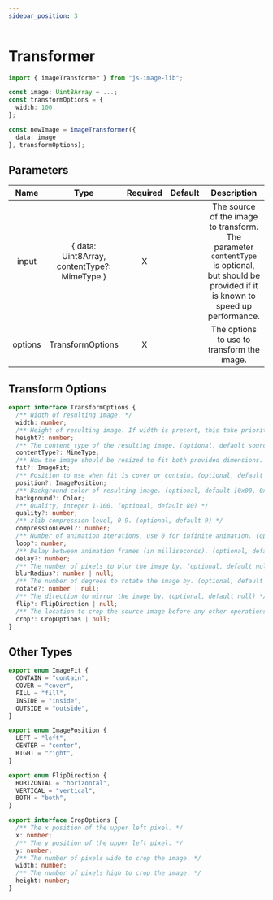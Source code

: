 ```yaml
---
sidebar_position: 3
---
```


# Transformer

```typescript jsx
import { imageTransformer } from "js-image-lib";

const image: Uint8Array = ...;
const transformOptions = {
  width: 100,
};

const newImage = imageTransformer({
  data: image
}, transformOptions);
```

## Parameters
|          Name          |                     Type                     | Required | Default |                                                                  Description                                                                  |
|:----------------------:|:--------------------------------------------:|:--------:|:-------:|:---------------------------------------------------------------------------------------------------------------------------------------------:|
|         input          | { data: Uint8Array, contentType?: MimeType } |    X     |         | The source of the image to transform. The parameter `contentType` is optional, but should be provided if it is known to speed up performance. |
|        options         |               TransformOptions               |    X     |         |                                                  The options to use to transform the image.                                                   |

## Transform Options
```typescript
export interface TransformOptions {
  /** Width of resulting image. */
  width: number;
  /** Height of resulting image. If width is present, this take priority. */
  height?: number;
  /** The content type of the resulting image. (optional, default source type) */
  contentType?: MimeType;
  /** How the image should be resized to fit both provided dimensions. (optional, default 'contain') */
  fit?: ImageFit;
  /** Position to use when fit is cover or contain. (optional, default 'center') */
  position?: ImagePosition;
  /** Background color of resulting image. (optional, default [0x00, 0x00, 0x00, 0x00]) */
  background?: Color;
  /** Quality, integer 1-100. (optional, default 80) */
  quality?: number;
  /** zlib compression level, 0-9. (optional, default 9) */
  compressionLevel?: number;
  /** Number of animation iterations, use 0 for infinite animation. (optional, default 0) */
  loop?: number;
  /** Delay between animation frames (in milliseconds). (optional, default 100) */
  delay?: number;
  /** The number of pixels to blur the image by. (optional, default null) */
  blurRadius?: number | null;
  /** The number of degrees to rotate the image by. (optional, default null) */
  rotate?: number | null;
  /** The direction to mirror the image by. (optional, default null) */
  flip?: FlipDirection | null;
  /** The location to crop the source image before any other operations are applied. (optional, default null) */
  crop?: CropOptions | null;
}
```

## Other Types
```typescript
export enum ImageFit {
  CONTAIN = "contain",
  COVER = "cover",
  FILL = "fill",
  INSIDE = "inside",
  OUTSIDE = "outside",
}

export enum ImagePosition {
  LEFT = "left",
  CENTER = "center",
  RIGHT = "right",
}

export enum FlipDirection {
  HORIZONTAL = "horizontal",
  VERTICAL = "vertical",
  BOTH = "both",
}

export interface CropOptions {
  /** The x position of the upper left pixel. */
  x: number;
  /** The y position of the upper left pixel. */
  y: number;
  /** The number of pixels wide to crop the image. */
  width: number;
  /** The number of pixels high to crop the image. */
  height: number;
}
```